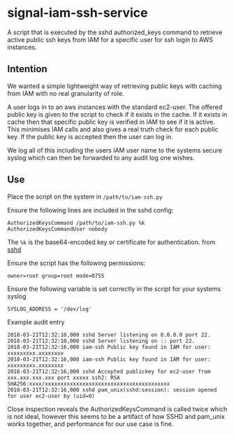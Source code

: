 # signal-iam-ssh-service
A script that is executed by the sshd authorized_keys command to retrieve active public ssh keys from IAM for a specific user for ssh login to AWS instances.

## Intention
We wanted a simple lightweight way of retrieving public keys with caching from IAM with no real granularity of role.

A user logs in to an aws instances with the standard ec2-user. The offered public key is given to the script to check if it exists in the cache. If it exists in cache then that specific public key is verified in IAM to see if it is active. This minimises IAM calls and also gives a real truth check for each public key. If the public key is accepted then the user can log in.

We log all of this including the users IAM user name to the systems secure syslog which can then be forwarded to any audit log one wishes.

## Use

Place the script on the system in `/path/to/iam-ssh.py`

Ensure the following lines are included in the sshd config:
```
AuthorizedKeysCommand /path/to/iam-ssh.py %k
AuthorizedKeysCommandUser nobody
```
The `%k` is the base64-encoded key or certificate for authentication. from [sshd](https://man.openbsd.org/sshd_config)

Ensure the script has the following permissions:

```
owner=root group=root mode=0755
```

Ensure the following variable is set correctly in the script for your systems syslog
```
SYSLOG_ADDRESS = '/dev/log'
```

Example audit entry
```
2018-03-21T12:32:10,000 sshd Server listening on 0.0.0.0 port 22.
2018-03-21T12:32:10,000 sshd Server listening on :: port 22.
2018-03-21T12:32:16,000 iam-ssh Public key found in IAM for user: xxxxxxxxx.xxxxxxxx
2018-03-21T12:32:16,000 iam-ssh Public key found in IAM for user: xxxxxxxxx.xxxxxxxx
2018-03-21T12:32:16,000 sshd Accepted publickey for ec2-user from xxx.xxx.xxx.xxx port xxxxx ssh2: RSA SHA256:xxxx/xxxxxxxxxxxxxxxxxxxxxxxxxxxxxxxxxxxxxxxx
2018-03-21T12:32:16,000 sshd pam_unix(sshd:session): session opened for user ec2-user by (uid=0)
```

Close inspection reveals the AuthorizedKeysCommand is called twice which is not ideal, however this seems to be a artifact of how SSHD and pam_unix works together, and performance for our use case is fine.
